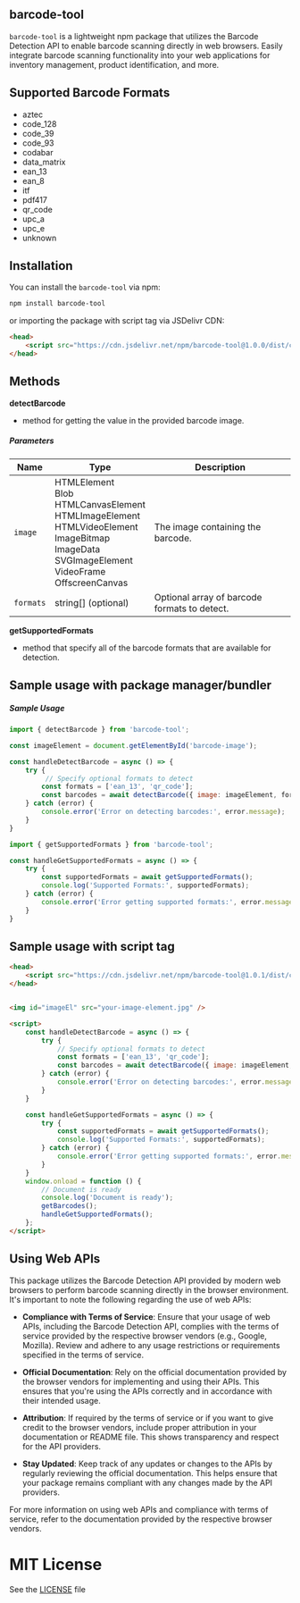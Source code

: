 ## barcode-tool

`barcode-tool` is a lightweight npm package that utilizes the Barcode Detection API to enable barcode scanning directly in web browsers. Easily integrate barcode scanning functionality into your web applications for inventory management, product identification, and more.

## Supported Barcode Formats

- aztec
- code_128
- code_39
- code_93
- codabar
- data_matrix
- ean_13
- ean_8
- itf
- pdf417
- qr_code
- upc_a
- upc_e
- unknown


## Installation

You can install the `barcode-tool` via npm:

```bash
npm install barcode-tool
```

or importing the package with script tag via JSDelivr CDN:
```html
<head>
    <script src="https://cdn.jsdelivr.net/npm/barcode-tool@1.0.0/dist/cjs/index.js"></script>
</head>
```

## Methods 
<strong>detectBarcode </strong> 
- method for getting the value in the provided barcode image.

##### Parameters
Name | Type | Description
-------|-------------------|----
`image` | HTMLElement <br>Blob<br> HTMLCanvasElement<br> HTMLImageElement<br> HTMLVideoElement<br> ImageBitmap<br> ImageData<br> SVGImageElement <br>  VideoFrame <br> OffscreenCanvas |   The image containing the barcode.
`formats` | string[] (optional) | 	Optional array of barcode formats to detect.

<strong>getSupportedFormats </strong> 
- method that specify all of the barcode formats that are available for detection.

## Sample usage with package manager/bundler

 
##### Sample Usage
```javascript
import { detectBarcode } from 'barcode-tool';

const imageElement = document.getElementById('barcode-image');

const handleDetectBarcode = async () => {
    try {
         // Specify optional formats to detect
        const formats = ['ean_13', 'qr_code'];
        const barcodes = await detectBarcode({ image: imageElement, formats });
    } catch (error) {
        console.error('Error on detecting barcodes:', error.message);
    }
}
```

```javascript
import { getSupportedFormats } from 'barcode-tool';

const handleGetSupportedFormats = async () => {
    try {
        const supportedFormats = await getSupportedFormats();
        console.log('Supported Formats:', supportedFormats);
    } catch (error) {
        console.error('Error getting supported formats:', error.message);
    }
}

```

## Sample usage with script tag
```html
<head>
    <script src="https://cdn.jsdelivr.net/npm/barcode-tool@1.0.1/dist/cjs/index.js"></script>
</head>


<img id="imageEl" src="your-image-element.jpg" />

<script>
    const handleDetectBarcode = async () => {
        try {
            // Specify optional formats to detect
            const formats = ['ean_13', 'qr_code'];
            const barcodes = await detectBarcode({ image: imageElement, formats });
        } catch (error) {
            console.error('Error on detecting barcodes:', error.message);
        }
    }

    const handleGetSupportedFormats = async () => {
        try {
            const supportedFormats = await getSupportedFormats();
            console.log('Supported Formats:', supportedFormats);
        } catch (error) {
            console.error('Error getting supported formats:', error.message);
        }
    }
    window.onload = function () {
        // Document is ready
        console.log('Document is ready');
        getBarcodes();
        handleGetSupportedFormats();
    };
</script>
```

## Using Web APIs

This package utilizes the Barcode Detection API provided by modern web browsers to perform barcode scanning directly in the browser environment. It's important to note the following regarding the use of web APIs:

- **Compliance with Terms of Service**: Ensure that your usage of web APIs, including the Barcode Detection API, complies with the terms of service provided by the respective browser vendors (e.g., Google, Mozilla). Review and adhere to any usage restrictions or requirements specified in the terms of service.

- **Official Documentation**: Rely on the official documentation provided by the browser vendors for implementing and using their APIs. This ensures that you're using the APIs correctly and in accordance with their intended usage.

- **Attribution**: If required by the terms of service or if you want to give credit to the browser vendors, include proper attribution in your documentation or README file. This shows transparency and respect for the API providers.

- **Stay Updated**: Keep track of any updates or changes to the APIs by regularly reviewing the official documentation. This helps ensure that your package remains compliant with any changes made by the API providers.

For more information on using web APIs and compliance with terms of service, refer to the documentation provided by the respective browser vendors.

# MIT License

See the [LICENSE](https://github.com/jercatallo/barcode-tool/blob/main/LICENSE) file
